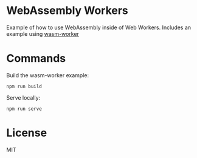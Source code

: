 # WebAssembly Workers

Example of how to use WebAssembly inside of Web Workers. Includes an example using [wasm-worker](https://github.com/mbasso/wasm-worker)

# Commands

Build the wasm-worker example:

`npm run build`


Serve locally:

`npm run serve`

# License 

MIT